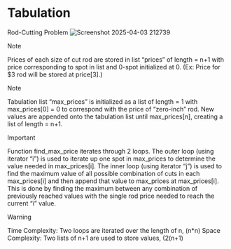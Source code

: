# Tabulation
Rod-Cutting Problem
![Screenshot 2025-04-03 212739](https://github.com/user-attachments/assets/7bee349f-ebed-4fb2-8858-bdd9c88c9699)
> [!NOTE]
> Prices of each size of cut rod are stored in list “prices” of length = n+1 with price corresponding to spot in list and 0-spot initialized at 0. (Ex: Price for $3 rod will be stored at price[3].)

> [!NOTE]
>Tabulation list “max_prices” is initialized as a list of length = 1 with max_prices[0] = 0 to correspond with the price of “zero-inch” rod. New values are appended onto the tabulation list until max_prices[n], creating a list of length = n+1.

> [!IMPORTANT]
> Function find_max_price iterates through 2 loops. The outer loop (using iterator “i”) is used to iterate up one spot in max_prices to determine the value needed in max_prices[i]. The inner loop (using iterator “j”) is used to find the maximum value of all possible combination of cuts in each max_prices[i] and then append that value to max_prices at max_prices[i]. This is done by finding the maximum between any combination of previously reached values with the single rod price needed to reach the current “i” value.

> [!WARNING]
>Time Complexity:
Two loops are iterated over the length of n, (n*n)
>Space Complexity:
Two lists of n+1 are used to store values, (2(n+1)
